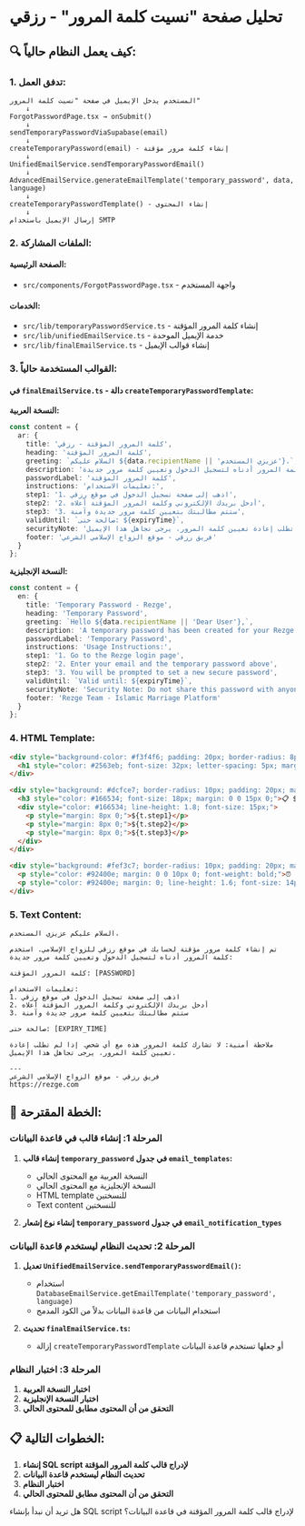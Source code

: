 # تحليل صفحة "نسيت كلمة المرور" - رزقي

## 🔍 **كيف يعمل النظام حالياً:**

### **1. تدفق العمل:**

```
المستخدم يدخل الإيميل في صفحة "نسيت كلمة المرور"
    ↓
ForgotPasswordPage.tsx → onSubmit()
    ↓
sendTemporaryPasswordViaSupabase(email)
    ↓
createTemporaryPassword(email) - إنشاء كلمة مرور مؤقتة
    ↓
UnifiedEmailService.sendTemporaryPasswordEmail()
    ↓
AdvancedEmailService.generateEmailTemplate('temporary_password', data, language)
    ↓
createTemporaryPasswordTemplate() - إنشاء المحتوى
    ↓
إرسال الإيميل باستخدام SMTP
```

### **2. الملفات المشاركة:**

#### **الصفحة الرئيسية:**
- `src/components/ForgotPasswordPage.tsx` - واجهة المستخدم

#### **الخدمات:**
- `src/lib/temporaryPasswordService.ts` - إنشاء كلمة المرور المؤقتة
- `src/lib/unifiedEmailService.ts` - خدمة الإيميل الموحدة
- `src/lib/finalEmailService.ts` - إنشاء قوالب الإيميل

### **3. القوالب المستخدمة حالياً:**

#### **في `finalEmailService.ts` - دالة `createTemporaryPasswordTemplate`:**

**النسخة العربية:**
```typescript
const content = {
  ar: {
    title: 'كلمة المرور المؤقتة - رزقي',
    heading: 'كلمة المرور المؤقتة',
    greeting: `السلام عليكم ${data.recipientName || 'عزيزي المستخدم'}،`,
    description: 'تم إنشاء كلمة مرور مؤقتة لحسابك في موقع رزقي للزواج الإسلامي. استخدم كلمة المرور أدناه لتسجيل الدخول وتعيين كلمة مرور جديدة:',
    passwordLabel: 'كلمة المرور المؤقتة',
    instructions: 'تعليمات الاستخدام:',
    step1: '1. اذهب إلى صفحة تسجيل الدخول في موقع رزقي',
    step2: '2. أدخل بريدك الإلكتروني وكلمة المرور المؤقتة أعلاه',
    step3: '3. ستتم مطالبتك بتعيين كلمة مرور جديدة وآمنة',
    validUntil: `صالحة حتى: ${expiryTime}`,
    securityNote: 'ملاحظة أمنية: لا تشارك كلمة المرور هذه مع أي شخص. إذا لم تطلب إعادة تعيين كلمة المرور، يرجى تجاهل هذا الإيميل.',
    footer: 'فريق رزقي - موقع الزواج الإسلامي الشرعي'
  }
};
```

**النسخة الإنجليزية:**
```typescript
const content = {
  en: {
    title: 'Temporary Password - Rezge',
    heading: 'Temporary Password',
    greeting: `Hello ${data.recipientName || 'Dear User'},`,
    description: 'A temporary password has been created for your Rezge Islamic marriage account. Use the password below to log in and set a new password:',
    passwordLabel: 'Temporary Password',
    instructions: 'Usage Instructions:',
    step1: '1. Go to the Rezge login page',
    step2: '2. Enter your email and the temporary password above',
    step3: '3. You will be prompted to set a new secure password',
    validUntil: `Valid until: ${expiryTime}`,
    securityNote: 'Security Note: Do not share this password with anyone. If you didn\'t request a password reset, please ignore this email.',
    footer: 'Rezge Team - Islamic Marriage Platform'
  }
};
```

### **4. HTML Template:**

```html
<div style="background-color: #f3f4f6; padding: 20px; border-radius: 8px; text-align: center; margin: 20px 0;">
  <h1 style="color: #2563eb; font-size: 32px; letter-spacing: 5px; margin: 0; font-family: monospace;">${data.temporaryPassword}</h1>
</div>

<div style="background: #dcfce7; border-radius: 10px; padding: 20px; margin: 30px 0; border-right: 4px solid #16a34a;">
  <h3 style="color: #166534; font-size: 18px; margin: 0 0 15px 0;">📋 ${t.instructions}</h3>
  <div style="color: #166534; line-height: 1.8; font-size: 15px;">
    <p style="margin: 8px 0;">${t.step1}</p>
    <p style="margin: 8px 0;">${t.step2}</p>
    <p style="margin: 8px 0;">${t.step3}</p>
  </div>
</div>

<div style="background: #fef3c7; border-radius: 10px; padding: 20px; margin: 20px 0; border-right: 4px solid #f59e0b;">
  <p style="color: #92400e; margin: 0 0 10px 0; font-weight: bold;">⏰ ${t.validUntil}</p>
  <p style="color: #92400e; margin: 0; line-height: 1.6; font-size: 14px;">${t.securityNote}</p>
</div>
```

### **5. Text Content:**

```
السلام عليكم عزيزي المستخدم،

تم إنشاء كلمة مرور مؤقتة لحسابك في موقع رزقي للزواج الإسلامي. استخدم كلمة المرور أدناه لتسجيل الدخول وتعيين كلمة مرور جديدة:

كلمة المرور المؤقتة: [PASSWORD]

تعليمات الاستخدام:
1. اذهب إلى صفحة تسجيل الدخول في موقع رزقي
2. أدخل بريدك الإلكتروني وكلمة المرور المؤقتة أعلاه
3. ستتم مطالبتك بتعيين كلمة مرور جديدة وآمنة

صالحة حتى: [EXPIRY_TIME]

ملاحظة أمنية: لا تشارك كلمة المرور هذه مع أي شخص. إذا لم تطلب إعادة تعيين كلمة المرور، يرجى تجاهل هذا الإيميل.

---
فريق رزقي - موقع الزواج الإسلامي الشرعي
https://rezge.com
```

## 🎯 **الخطة المقترحة:**

### **المرحلة 1: إنشاء قالب في قاعدة البيانات**

1. **إنشاء قالب `temporary_password` في جدول `email_templates`:**
   - النسخة العربية مع المحتوى الحالي
   - النسخة الإنجليزية مع المحتوى الحالي
   - HTML template للنسختين
   - Text content للنسختين

2. **إنشاء نوع إشعار `temporary_password` في جدول `email_notification_types`**

### **المرحلة 2: تحديث النظام ليستخدم قاعدة البيانات**

1. **تعديل `UnifiedEmailService.sendTemporaryPasswordEmail()`:**
   - استخدام `DatabaseEmailService.getEmailTemplate('temporary_password', language)`
   - استخدام البيانات من قاعدة البيانات بدلاً من الكود المدمج

2. **تحديث `finalEmailService.ts`:**
   - إزالة `createTemporaryPasswordTemplate` أو جعلها تستخدم قاعدة البيانات

### **المرحلة 3: اختبار النظام**

1. **اختبار النسخة العربية**
2. **اختبار النسخة الإنجليزية**
3. **التحقق من أن المحتوى مطابق للمحتوى الحالي**

## 📋 **الخطوات التالية:**

1. **إنشاء SQL script لإدراج قالب كلمة المرور المؤقتة**
2. **تحديث النظام ليستخدم قاعدة البيانات**
3. **اختبار النظام**
4. **التحقق من أن المحتوى مطابق للمحتوى الحالي**

هل تريد أن نبدأ بإنشاء SQL script لإدراج قالب كلمة المرور المؤقتة في قاعدة البيانات؟






